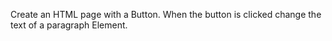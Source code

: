 Create an HTML page with a Button.
When the button is clicked change the text of a paragraph Element.
